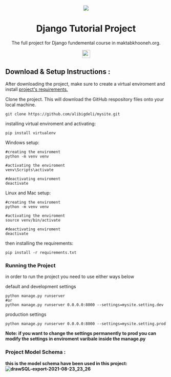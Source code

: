 #

<p align="center">
  <img src="https://user-images.githubusercontent.com/29748439/130503888-ee2103cc-267f-4cfc-9ae7-b9da19f41a86.png">
  <h1 align="center">
    Django Tutorial Project
  </h1>
<p align="center">The full project for Django fundemental course in maktabkhooneh.org.</p>
</p>

<div align="center">
<a href="https://open.vscode.dev/alibigdeli/mysite.git"><img src="https://open.vscode.dev/badges/open-in-vscode.svg" height="25px"></a>

</div>

## Download & Setup Instructions :

After downloading the project, make sure to create a virtual enviroment and  install [project's requirements.](https://github.com/alibigdeli/mysite/requirements.txt)

Clone the project. This will download the GitHub respository files onto your local machine.

```Shell
git clone https://github.com/alibigdeli/mysite.git
```
installing virtual enviroment and activating:
```Shell
pip install virtualenv
```
Windows setup:
```Shell
#creating the enviroment
python -m venv venv

#activating the enviroment
venv\Scripts\activate

#deactivating enviroment
deactivate
```
Linux and Mac setup:
```Shell
#creating the enviroment
python -m venv venv

#activating the enviroment
source venv/bin/activate

#deactivating enviroment
deactivate
```

then installing the requirements:

```Shell
pip install -r requirements.txt
```
### Running the Project
in order to run the project you need to use either ways below

default and development settings
```Shell
python manage.py runserver 
#or
python manage.py runserver 0.0.0.0:8000 --settings=mysite.setting.dev
```
production settings
```Shell
python manage.py runserver 0.0.0.0:8000 --settings=mysite.setting.prod
```
<strong>Note:<strong> if you want to change the settings permanently to prod you can modify the settings in enviroment varibale inside the manage.py 
### Project Model Schema :
this is the model schema have been used in this project:
![drawSQL-export-2021-08-23_23_26](https://user-images.githubusercontent.com/29748439/130503854-cefc63a6-1466-4164-825a-9f313d521059.png)

